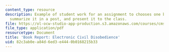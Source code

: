 ```yaml
---
content_type: resource
description: Example of student work for an assignment to chooses one book to read,
  summarize it in a post, and present it to the class.
file: https://ol-ocw-studio-app-production.s3.amazonaws.com/courses/cms-361-networked-social-movements-media-mobilization-spring-2014/82c3ab0ea84d6ed3e4440b0168215b33_MITCMS_361S14_BookReprtECD.pdf
file_type: application/pdf
resourcetype: Document
title: 'Book Report: Electronic Civil Disobedience'
uid: 82c3ab0e-a84d-6ed3-e444-0b0168215b33
---
```


